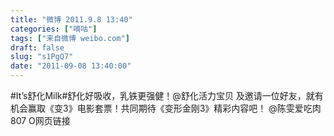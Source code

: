 ```yaml
---
title: "微博 2011.9.8 13:40"
categories: ["嘀咕"]
tags: ["来自微博 weibo.com"]
draft: false
slug: "s1PgQ7"
date: "2011-09-08 13:40:00"
---
```


<p>#It’s舒化Milk#舒化好吸收，乳铁更强健！@舒化活力宝贝 及邀请一位好友，就有机会赢取《变3》电影套票！共同期待《变形金刚3》精彩内容吧！  @陈雯爱吃肉807 O网页链接 ​​​​</p>

